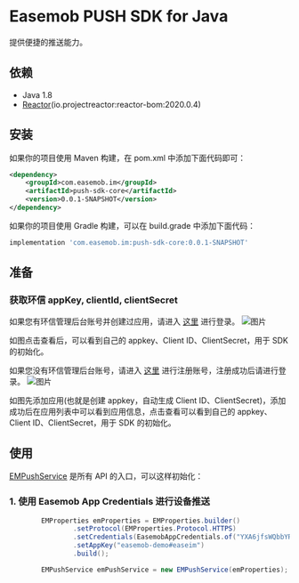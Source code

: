 # Easemob PUSH SDK for Java

提供便捷的推送能力。

## 依赖

- Java 1.8
- [Reactor](https://projectreactor.io)(io.projectreactor:reactor-bom:2020.0.4)

## 安装

如果你的项目使用 Maven 构建，在 pom.xml 中添加下面代码即可：

``` xml
<dependency>
    <groupId>com.easemob.im</groupId>
    <artifactId>push-sdk-core</artifactId>
    <version>0.0.1-SNAPSHOT</version>
</dependency>
```

如果你的项目使用 Gradle 构建，可以在 build.grade 中添加下面代码：

``` gradle
implementation 'com.easemob.im:push-sdk-core:0.0.1-SNAPSHOT'
```

## 准备

### 获取环信 appKey, clientId, clientSecret

如果您有环信管理后台账号并创建过应用，请进入 [这里](https://console.easemob.com/user/login) 进行登录。
![图片](https://user-images.githubusercontent.com/15087647/114996679-a34cb980-9ed1-11eb-89ae-a22c1af7d69d.png)

如图点击查看后，可以看到自己的 appkey、Client ID、ClientSecret，用于 SDK 的初始化。

如果您没有环信管理后台账号，请进入 [这里](https://console.easemob.com/user/register) 进行注册账号，注册成功后请进行登录。
![图片](https://user-images.githubusercontent.com/15087647/114997381-59180800-9ed2-11eb-968a-a29406c78021.png)

如图先添加应用(也就是创建 appkey，自动生成 Client ID、ClientSecret)，添加成功后在应用列表中可以看到应用信息，点击查看可以看到自己的 appkey、Client ID、ClientSecret，用于 SDK 的初始化。

## 使用

[EMPushService]() 是所有 API 的入口，可以这样初始化：

### 1. 使用 Easemob App Credentials 进行设备推送
``` java
        EMProperties emProperties = EMProperties.builder()
                .setProtocol(EMProperties.Protocol.HTTPS)
                .setCredentials(EasemobAppCredentials.of("YXA6jfsWQbbYR","YXA6c9HDAfuiQN"))
                .setAppKey("easemob-demo#easeim")
                .build();

        EMPushService emPushService = new EMPushService(emProperties);
        
       
```
